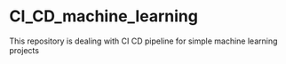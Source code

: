 # CI_CD_machine_learning
This repository is dealing with CI CD pipeline for simple machine learning projects
